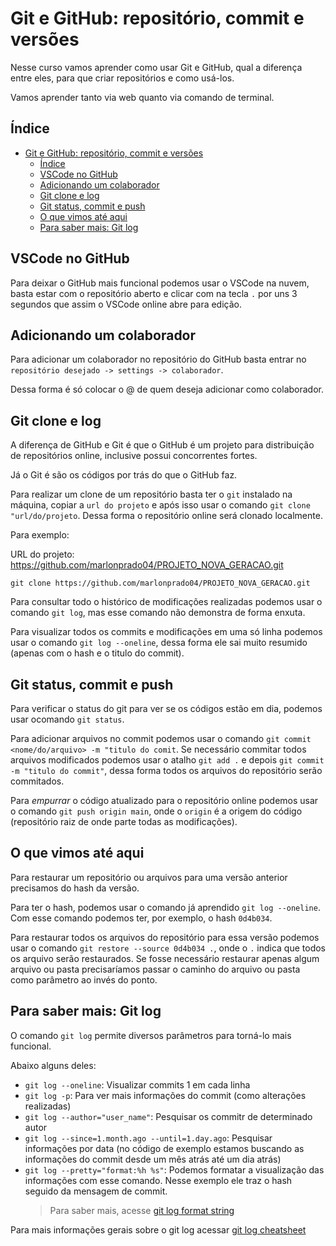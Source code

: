 # Git e GitHub: repositório, commit e versões

Nesse curso vamos aprender como usar Git e GitHub, qual a diferença entre eles, para que criar repositórios e como usá-los.

Vamos aprender tanto via web quanto via comando de terminal.

## Índice

- [Git e GitHub: repositório, commit e versões](#git-e-github-repositório-commit-e-versões)
  - [Índice](#índice)
  - [VSCode no GitHub](#vscode-no-github)
  - [Adicionando um colaborador](#adicionando-um-colaborador)
  - [Git clone e log](#git-clone-e-log)
  - [Git status, commit e push](#git-status-commit-e-push)
  - [O que vimos até aqui](#o-que-vimos-até-aqui)
  - [Para saber mais: Git log](#para-saber-mais-git-log)

## VSCode no GitHub

Para deixar o GitHub mais funcional podemos usar o VSCode na nuvem, basta estar com o repositório aberto e clicar com na tecla `.` por uns 3 segundos que assim o VSCode online abre para edição.

## Adicionando um colaborador

Para adicionar um colaborador no repositório do GitHub basta entrar no `repositório desejado -> settings -> colaborador`.

Dessa forma é só colocar o @ de quem deseja adicionar como colaborador.

## Git clone e log

A diferença de GitHub e Git é que o GitHub é um projeto para distribuição de repositórios online, inclusive possui concorrentes fortes.

Já o Git é são os códigos por trás do que o GitHub faz.

Para realizar um clone de um repositório basta ter o `git` instalado na máquina, copiar a `url do projeto` e após isso usar o comando `git clone "url/do/projeto`. Dessa forma o repositório online será clonado localmente.

Para exemplo:

URL do projeto: <https://github.com/marlonprado04/PROJETO_NOVA_GERACAO.git>

```git
git clone https://github.com/marlonprado04/PROJETO_NOVA_GERACAO.git
```

Para consultar todo o histórico de modificações realizadas podemos usar o comando `git log`, mas esse comando não demonstra de forma enxuta.

Para visualizar todos os commits e modificações em uma só linha podemos usar o comando `git log --oneline`, dessa forma ele sai muito resumido (apenas com o hash e o titulo do commit).

## Git status, commit e push

Para verificar o status do git para ver se os códigos estão em dia, podemos usar  ocomando `git status`.

Para adicionar arquivos no commit podemos usar o comando `git commit <nome/do/arquivo> -m "titulo do comit`. Se necessário commitar todos arquivos modificados podemos usar o atalho `git add .` e depois `git commit -m "titulo do commit"`, dessa forma todos os arquivos do repositório serão commitados.

Para _empurrar_ o código atualizado para o repositório online podemos usar o comando `git push origin main`, onde o `origin` é a origem do código (repositório raiz de onde parte todas as modificações).

## O que vimos até aqui

Para restaurar um repositório ou arquivos para uma versão anterior precisamos do hash da versão.

Para ter o hash, podemos usar o comando já aprendido `git log --oneline`. Com esse comando podemos ter, por exemplo, o hash `0d4b034`.

Para restaurar todos os arquivos do repositório para essa versão podemos usar o comando `git restore --source 0d4b034 .`, onde o `.` indica que todos os arquivo serão restaurados. Se fosse necessário restaurar apenas algum arquivo ou pasta precisaríamos passar o caminho do arquivo ou pasta como parâmetro ao invés do ponto.

## Para saber mais: Git log

O comando `git log` permite diversos parâmetros para torná-lo mais funcional.

Abaixo alguns deles:

- `git log --oneline`: Visualizar commits 1 em cada linha
- `git log -p`: Para ver mais informações do commit (como alterações realizadas)
- `git log --author="user_name"`: Pesquisar os commitr de determinado autor
- `git log --since=1.month.ago --until=1.day.ago`: Pesquisar informações por data (no código de exemplo estamos buscando as informações do commit desde um mês atrás até um dia atrás)
- `git log --pretty="format:%h %s"`: Podemos formatar a visualização das informações com esse comando. Nesse exemplo ele traz o hash seguido da mensagem de commit.
  > Para saber mais, acesse [git log format string](https://devhints.io/git-log-format)

Para mais informações gerais sobre o git log acessar [git log cheatsheet](https://devhints.io/git-log)
